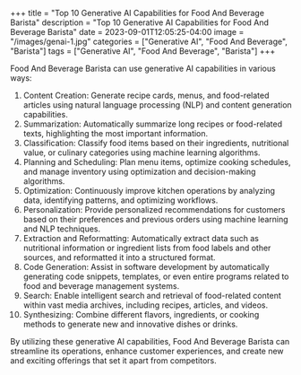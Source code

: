 +++
title = "Top 10 Generative AI Capabilities for Food And Beverage Barista"
description = "Top 10 Generative AI Capabilities for Food And Beverage Barista"
date = 2023-09-01T12:05:25-04:00
image = "/images/genai-1.jpg"
categories = ["Generative AI", "Food And Beverage", "Barista"]
tags = ["Generative AI", "Food And Beverage", "Barista"]
+++

Food And Beverage Barista can use generative AI capabilities in various ways:

1. Content Creation: Generate recipe cards, menus, and food-related articles using natural language processing (NLP) and content generation capabilities.
2. Summarization: Automatically summarize long recipes or food-related texts, highlighting the most important information.
3. Classification: Classify food items based on their ingredients, nutritional value, or culinary categories using machine learning algorithms.
4. Planning and Scheduling: Plan menu items, optimize cooking schedules, and manage inventory using optimization and decision-making algorithms.
5. Optimization: Continuously improve kitchen operations by analyzing data, identifying patterns, and optimizing workflows.
6. Personalization: Provide personalized recommendations for customers based on their preferences and previous orders using machine learning and NLP techniques.
7. Extraction and Reformatting: Automatically extract data such as nutritional information or ingredient lists from food labels and other sources, and reformatted it into a structured format.
8. Code Generation: Assist in software development by automatically generating code snippets, templates, or even entire programs related to food and beverage management systems.
9. Search: Enable intelligent search and retrieval of food-related content within vast media archives, including recipes, articles, and videos.
10. Synthesizing: Combine different flavors, ingredients, or cooking methods to generate new and innovative dishes or drinks.

By utilizing these generative AI capabilities, Food And Beverage Barista can streamline its operations, enhance customer experiences, and create new and exciting offerings that set it apart from competitors.